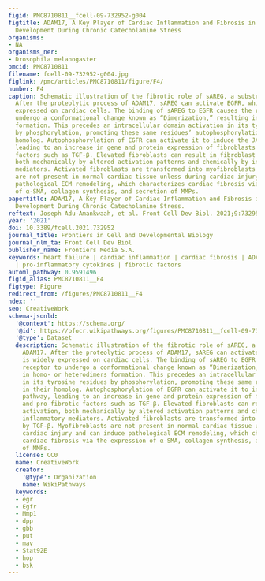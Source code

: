 ```yaml
---
figid: PMC8710811__fcell-09-732952-g004
figtitle: ADAM17, A Key Player of Cardiac Inflammation and Fibrosis in Heart Failure
  Development During Chronic Catecholamine Stress
organisms:
- NA
organisms_ner:
- Drosophila melanogaster
pmcid: PMC8710811
filename: fcell-09-732952-g004.jpg
figlink: /pmc/articles/PMC8710811/figure/F4/
number: F4
caption: Schematic illustration of the fibrotic role of sAREG, a substrate of ADAM17.
  After the proteolytic process of ADAM17, sAREG can activate EGFR, which is widely
  expressed on cardiac cells. The binding of sAREG to EGFR causes the receptor to
  undergo a conformational change known as “Dimerization,” resulting in homo- or heterodimers
  formation. This precedes an intracellular domain activation in its tyrosine residues
  by phosphorylation, promoting these same residues’ autophosphorylation in their
  homolog. Autophosphorylation of EGFR can activate it to induce the JAK/STAT pathway,
  leading to an increase in gene and protein expression of fibroblasts and pro-fibrotic
  factors such as TGF-β. Elevated fibroblasts can result in fibroblast activation,
  both mechanically by altered activation patterns and chemically by inflammatory
  mediators. Activated fibroblasts are transformed into myofibroblasts by TGF-β. Myofibroblasts
  are not present in normal cardiac tissue unless during cardiac injury and can induce
  pathological ECM remodeling, which characterizes cardiac fibrosis via the expression
  of α-SMA, collagen synthesis, and secretion of MMPs.
papertitle: ADAM17, A Key Player of Cardiac Inflammation and Fibrosis in Heart Failure
  Development During Chronic Catecholamine Stress.
reftext: Joseph Adu-Amankwaah, et al. Front Cell Dev Biol. 2021;9:732952.
year: '2021'
doi: 10.3389/fcell.2021.732952
journal_title: Frontiers in Cell and Developmental Biology
journal_nlm_ta: Front Cell Dev Biol
publisher_name: Frontiers Media S.A.
keywords: heart failure | cardiac inflammation | cardiac fibrosis | ADAM17 | metalloenzymes
  | pro-inflammatory cytokines | fibrotic factors
automl_pathway: 0.9591496
figid_alias: PMC8710811__F4
figtype: Figure
redirect_from: /figures/PMC8710811__F4
ndex: ''
seo: CreativeWork
schema-jsonld:
  '@context': https://schema.org/
  '@id': https://pfocr.wikipathways.org/figures/PMC8710811__fcell-09-732952-g004.html
  '@type': Dataset
  description: Schematic illustration of the fibrotic role of sAREG, a substrate of
    ADAM17. After the proteolytic process of ADAM17, sAREG can activate EGFR, which
    is widely expressed on cardiac cells. The binding of sAREG to EGFR causes the
    receptor to undergo a conformational change known as “Dimerization,” resulting
    in homo- or heterodimers formation. This precedes an intracellular domain activation
    in its tyrosine residues by phosphorylation, promoting these same residues’ autophosphorylation
    in their homolog. Autophosphorylation of EGFR can activate it to induce the JAK/STAT
    pathway, leading to an increase in gene and protein expression of fibroblasts
    and pro-fibrotic factors such as TGF-β. Elevated fibroblasts can result in fibroblast
    activation, both mechanically by altered activation patterns and chemically by
    inflammatory mediators. Activated fibroblasts are transformed into myofibroblasts
    by TGF-β. Myofibroblasts are not present in normal cardiac tissue unless during
    cardiac injury and can induce pathological ECM remodeling, which characterizes
    cardiac fibrosis via the expression of α-SMA, collagen synthesis, and secretion
    of MMPs.
  license: CC0
  name: CreativeWork
  creator:
    '@type': Organization
    name: WikiPathways
  keywords:
  - egr
  - Egfr
  - Mmp1
  - dpp
  - gbb
  - put
  - mav
  - Stat92E
  - hop
  - bsk
---
```

